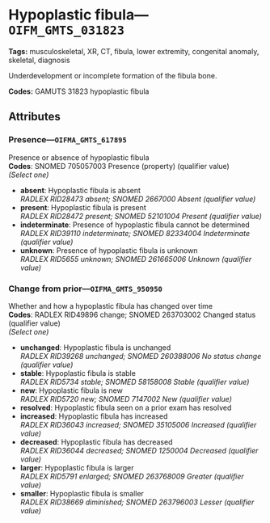 # Hypoplastic fibula—`OIFM_GMTS_031823`

**Tags:** musculoskeletal, XR, CT, fibula, lower extremity, congenital anomaly, skeletal, diagnosis

Underdevelopment or incomplete formation of the fibula bone.

**Codes:** GAMUTS 31823 hypoplastic fibula

## Attributes

### Presence—`OIFMA_GMTS_617895`

Presence or absence of hypoplastic fibula  
**Codes**: SNOMED 705057003 Presence (property) (qualifier value)  
*(Select one)*

- **absent**: Hypoplastic fibula is absent  
_RADLEX RID28473 absent; SNOMED 2667000 Absent (qualifier value)_
- **present**: Hypoplastic fibula is present  
_RADLEX RID28472 present; SNOMED 52101004 Present (qualifier value)_
- **indeterminate**: Presence of hypoplastic fibula cannot be determined  
_RADLEX RID39110 indeterminate; SNOMED 82334004 Indeterminate (qualifier value)_
- **unknown**: Presence of hypoplastic fibula is unknown  
_RADLEX RID5655 unknown; SNOMED 261665006 Unknown (qualifier value)_

### Change from prior—`OIFMA_GMTS_950950`

Whether and how a hypoplastic fibula has changed over time  
**Codes**: RADLEX RID49896 change; SNOMED 263703002 Changed status (qualifier value)  
*(Select one)*

- **unchanged**: Hypoplastic fibula is unchanged  
_RADLEX RID39268 unchanged; SNOMED 260388006 No status change (qualifier value)_
- **stable**: Hypoplastic fibula is stable  
_RADLEX RID5734 stable; SNOMED 58158008 Stable (qualifier value)_
- **new**: Hypoplastic fibula is new  
_RADLEX RID5720 new; SNOMED 7147002 New (qualifier value)_
- **resolved**: Hypoplastic fibula seen on a prior exam has resolved  
- **increased**: Hypoplastic fibula has increased  
_RADLEX RID36043 increased; SNOMED 35105006 Increased (qualifier value)_
- **decreased**: Hypoplastic fibula has decreased  
_RADLEX RID36044 decreased; SNOMED 1250004 Decreased (qualifier value)_
- **larger**: Hypoplastic fibula is larger  
_RADLEX RID5791 enlarged; SNOMED 263768009 Greater (qualifier value)_
- **smaller**: Hypoplastic fibula is smaller  
_RADLEX RID38669 diminished; SNOMED 263796003 Lesser (qualifier value)_